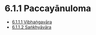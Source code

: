 

# 6.1.1 Paccayānuloma

* [6.1.1.1 Vibhaṅgavāra](6.1.1/6.1.1.1.md)
* [6.1.1.2 Saṅkhyāvāra](6.1.1/6.1.1.2.md)



